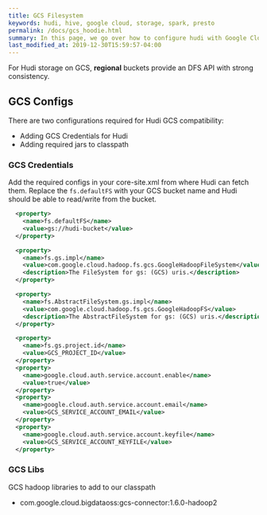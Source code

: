 ```yaml
---
title: GCS Filesystem
keywords: hudi, hive, google cloud, storage, spark, presto
permalink: /docs/gcs_hoodie.html
summary: In this page, we go over how to configure hudi with Google Cloud Storage.
last_modified_at: 2019-12-30T15:59:57-04:00
---
```

For Hudi storage on GCS, **regional** buckets provide an DFS API with strong consistency.

## GCS Configs

There are two configurations required for Hudi GCS compatibility:

- Adding GCS Credentials for Hudi
- Adding required jars to classpath

### GCS Credentials

Add the required configs in your core-site.xml from where Hudi can fetch them. Replace the `fs.defaultFS` with your GCS bucket name and Hudi should be able to read/write from the bucket.

```xml
  <property>
    <name>fs.defaultFS</name>
    <value>gs://hudi-bucket</value>
  </property>

  <property>
    <name>fs.gs.impl</name>
    <value>com.google.cloud.hadoop.fs.gcs.GoogleHadoopFileSystem</value>
    <description>The FileSystem for gs: (GCS) uris.</description>
  </property>

  <property>
    <name>fs.AbstractFileSystem.gs.impl</name>
    <value>com.google.cloud.hadoop.fs.gcs.GoogleHadoopFS</value>
    <description>The AbstractFileSystem for gs: (GCS) uris.</description>
  </property>

  <property>
    <name>fs.gs.project.id</name>
    <value>GCS_PROJECT_ID</value>
  </property>
  <property>
    <name>google.cloud.auth.service.account.enable</name>
    <value>true</value>
  </property>
  <property>
    <name>google.cloud.auth.service.account.email</name>
    <value>GCS_SERVICE_ACCOUNT_EMAIL</value>
  </property>
  <property>
    <name>google.cloud.auth.service.account.keyfile</name>
    <value>GCS_SERVICE_ACCOUNT_KEYFILE</value>
  </property>
```

### GCS Libs

GCS hadoop libraries to add to our classpath

- com.google.cloud.bigdataoss:gcs-connector:1.6.0-hadoop2

